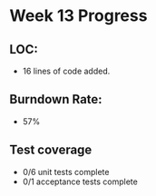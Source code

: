 # Week 13 Progress

## LOC:
-  16 lines of code added.

## Burndown Rate:
- 57%

## Test coverage
- 0/6 unit tests complete
- 0/1 acceptance tests complete

